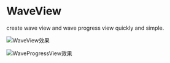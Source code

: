 # WaveView
create wave view and wave progress view quickly and simple.

![WaveView效果](https://github.com/skting/WaveView/blob/master/waveView.gif)

![WaveProgressView效果](https://github.com/skting/WaveView/blob/master/waveProgressView.gif)